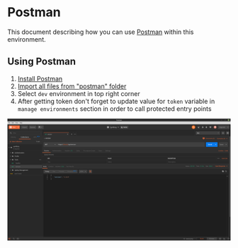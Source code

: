 # Postman
This document describing how you can use [Postman](https://www.getpostman.com/) within this environment.

## Using Postman
1. [Install Postman](https://www.getpostman.com/postman)
2. [Import all files from "postman" folder](postman)
3. Select `dev` environment in top right corner
4. After getting token don't forget to update value for `token` variable in `manage environments` section in order to call protected entry points

![Using Postman](images/postman_01.png)

